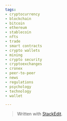 ```yaml
---
tags:
- cryptocurrency  
- blockchain  
- bitcoin  
- ethereum  
- stablecoin
- nfts  
- trade  
- smart contracts  
- crypto wallets  
- mining  
- crypto security  
- cryptoexchanges  
- cronex  
- peer-to-peer  
- news  
- regulations  
- psychology
- technology
- wallet

---
```



> Written with [StackEdit](https://stackedit.io/).
<!--stackedit_data:
eyJoaXN0b3J5IjpbLTM3MTc0NjAsLTIyODE5MDkxN119
-->